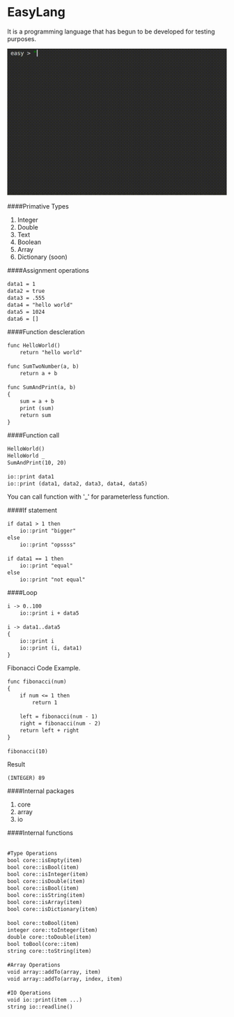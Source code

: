 # EasyLang
It is a programming language that has begun to be developed for testing purposes.

![EasyLang](EasyLang.gif)

####Primative Types
1. Integer
2. Double
3. Text
4. Boolean
5. Array
6. Dictionary (soon)


####Assignment operations
```
data1 = 1
data2 = true
data3 = .555
data4 = "hello world"
data5 = 1024
data6 = []
```

####Function descleration
```
func HelloWorld()
    return "hello world"

func SumTwoNumber(a, b)
    return a + b

func SumAndPrint(a, b)
{
    sum = a + b
    print (sum)
    return sum
}
```

####Function call
```
HelloWorld()
HelloWorld _
SumAndPrint(10, 20)

io::print data1
io::print (data1, data2, data3, data4, data5)
```
You can call function with '_' for parameterless function.

####If statement
```
if data1 > 1 then
    io::print "bigger"
else
    io::print "opssss"

if data1 == 1 then
    io::print "equal"
else
    io::print "not equal"
```

####Loop
```
i -> 0..100 
    io::print i + data5

i -> data1..data5 
{
    io::print i
    io::print (i, data1)
}
```

Fibonacci Code Example.
```
func fibonacci(num) 
{ 
    if num <= 1 then 
        return 1 
        
    left = fibonacci(num - 1)
    right = fibonacci(num - 2) 
    return left + right 
}

fibonacci(10)
```

Result
```
(INTEGER) 89
```

####Internal packages
1. core
2. array
3. io

####Internal functions
```

#Type Operations
bool core::isEmpty(item)
bool core::isBool(item)
bool core::isInteger(item)
bool core::isDouble(item)
bool core::isBool(item)
bool core::isString(item)
bool core::isArray(item)
bool core::isDictionary(item)

bool core::toBool(item)
integer core::toInteger(item)
double core::toDouble(item)
bool toBool(core::item)
string core::toString(item)

#Array Operations
void array::addTo(array, item)
void array::addTo(array, index, item)

#IO Operations
void io::print(item ...)
string io::readline()
```
